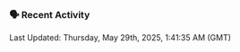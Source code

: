 ### 🗣 Recent Activity

<!--RECENT_ACTIVITY:last_update-->
Last Updated: Thursday, May 29th, 2025, 1:41:35 AM (GMT)
<!--RECENT_ACTIVITY:last_update_end-->
<!--RECENT_ACTIVITY:start-->
<!--RECENT_ACTIVITY:end-->
